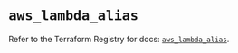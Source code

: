 # `aws_lambda_alias`

Refer to the Terraform Registry for docs: [`aws_lambda_alias`](https://registry.terraform.io/providers/hashicorp/aws/6.9.0/docs/resources/lambda_alias).
